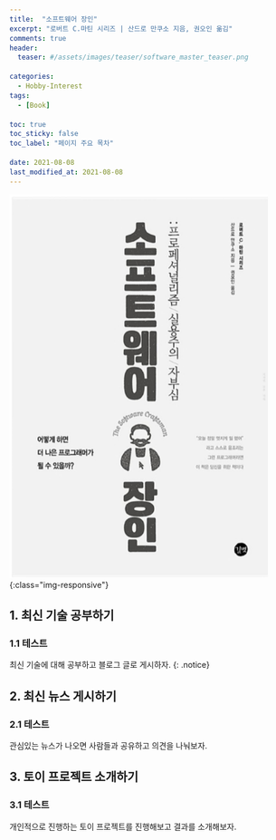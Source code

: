 ```yaml
---
title:  "소프트웨어 장인"
excerpt: "로버트 C.마틴 시리즈 | 산드로 만쿠소 지음, 권오인 옮김"
comments: true
header:
  teaser: #/assets/images/teaser/software_master_teaser.png

categories:
  - Hobby-Interest
tags:
  - [Book]

toc: true
toc_sticky: false
toc_label: "페이지 주요 목차"
 
date: 2021-08-08
last_modified_at: 2021-08-08
---
```


![소프트웨어 장인](../assets/images/teaser/software_master_teaser.png){:class="img-responsive"}

## 1. 최신 기술 공부하기
### 1.1 테스트 
최신 기술에 대해 공부하고 블로그 글로 게시하자.
{: .notice}

## 2. 최신 뉴스 게시하기
### 2.1 테스트
관심있는 뉴스가 나오면 사람들과 공유하고 의견을 나눠보자.

## 3. 토이 프로젝트 소개하기
### 3.1 테스트
개인적으로 진행하는 토이 프로젝트를 진행해보고 결과를 소개해보자.
